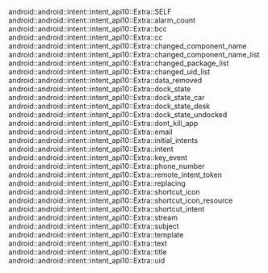 android::android::intent::intent_api10::Extra::SELF
android::android::intent::intent_api10::Extra::alarm_count
android::android::intent::intent_api10::Extra::bcc
android::android::intent::intent_api10::Extra::cc
android::android::intent::intent_api10::Extra::changed_component_name
android::android::intent::intent_api10::Extra::changed_component_name_list
android::android::intent::intent_api10::Extra::changed_package_list
android::android::intent::intent_api10::Extra::changed_uid_list
android::android::intent::intent_api10::Extra::data_removed
android::android::intent::intent_api10::Extra::dock_state
android::android::intent::intent_api10::Extra::dock_state_car
android::android::intent::intent_api10::Extra::dock_state_desk
android::android::intent::intent_api10::Extra::dock_state_undocked
android::android::intent::intent_api10::Extra::dont_kill_app
android::android::intent::intent_api10::Extra::email
android::android::intent::intent_api10::Extra::initial_intents
android::android::intent::intent_api10::Extra::intent
android::android::intent::intent_api10::Extra::key_event
android::android::intent::intent_api10::Extra::phone_number
android::android::intent::intent_api10::Extra::remote_intent_token
android::android::intent::intent_api10::Extra::replacing
android::android::intent::intent_api10::Extra::shortcut_icon
android::android::intent::intent_api10::Extra::shortcut_icon_resource
android::android::intent::intent_api10::Extra::shortcut_intent
android::android::intent::intent_api10::Extra::stream
android::android::intent::intent_api10::Extra::subject
android::android::intent::intent_api10::Extra::template
android::android::intent::intent_api10::Extra::text
android::android::intent::intent_api10::Extra::title
android::android::intent::intent_api10::Extra::uid
